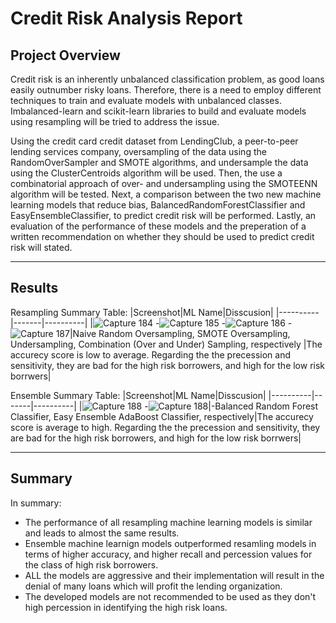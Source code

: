 # Credit Risk Analysis Report

## Project Overview

Credit risk is an inherently unbalanced classification problem, as good loans easily outnumber risky loans. Therefore, there is a need to employ different techniques to train and evaluate models with unbalanced classes. Imbalanced-learn and scikit-learn libraries to build and evaluate models using resampling will be tried to address the issue.

Using the credit card credit dataset from LendingClub, a peer-to-peer lending services company, oversampling of the data using the RandomOverSampler and SMOTE algorithms, and undersample the data using the ClusterCentroids algorithm will be used. Then, the use a combinatorial approach of over- and undersampling using the SMOTEENN algorithm will be tested. Next, a comparison between the two new machine learning models that reduce bias, BalancedRandomForestClassifier and EasyEnsembleClassifier, to predict credit risk will be performed. Lastly, an evaluation of the performance of these models and the preperation of a written recommendation on whether they should be used to predict credit risk will stated.

---

## Results

Resampling Summary Table:
|Screenshot|ML Name|Disscusion|
|----------|-------|----------|
|![Capture 184](https://user-images.githubusercontent.com/59425631/138581068-3d695f79-7971-4d4e-b410-2b03a7014694.PNG) -![Capture 185](https://user-images.githubusercontent.com/59425631/138581195-254735d1-670d-4091-a1dc-235d1d2a4338.PNG) -![Capture 186](https://user-images.githubusercontent.com/59425631/138581199-3451b18b-cc8c-4839-bdb0-cb377f800df9.PNG) -![Capture 187](https://user-images.githubusercontent.com/59425631/138581187-39bb6005-53fe-4508-9b2b-f851e65399e3.PNG)|Naive Random Oversampling, SMOTE Oversampling, Undersampling, Combination (Over and Under) Sampling, respectively |The accurecy score is low to average. Regarding the the precession and sensitivity, they are bad for the high risk borrowers, and high for the low risk borrwers| 

Ensemble Summary Table:
|Screenshot|ML Name|Disscusion|
|----------|-------|----------|
|![Capture 188](https://user-images.githubusercontent.com/59425631/138581261-5fa2bae1-4fa9-40a4-ad7b-0c10cfc467d1.PNG) -![Capture 188](https://user-images.githubusercontent.com/59425631/138581268-806eca88-3ef4-449d-98c7-11a2b78fefe1.PNG)|-Balanced Random Forest Classifier, Easy Ensemble AdaBoost Classifier, respectively|The accurecy score is average to high. Regarding the the precession and sensitivity, they are bad for the high risk borrowers, and high for the low risk borrwers|

---

## Summary

In summary:

- The performance of all  resampling machine learning models is similar and leads to almost the same results. 
- Ensemble machine learnign models outperformed resamling models in terms of higher accuracy, and higher recall and percession values for the class of high risk borrowers.
- ALL the models are aggressive and their implementation will result in the denial of many loans which will profit the lending organization. 
- The developed models are not recommended to be used as they don't high percession in identifying the high risk loans. 
